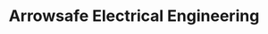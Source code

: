 ---
title: "Arrowsafe Electrical Engineering"
url: /gateshead/arrowsafe-electrical-engineering/
shop: shop
---